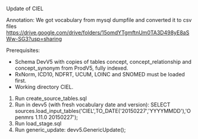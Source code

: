 Update of CIEL

Annotation:
We got vocabulary from mysql dumpfile and converted it to csv files
https://drive.google.com/drive/folders/15omdYTgmftnUm0TA3D498yE8aSWw-SG3?usp=sharing

Prerequisites:
- Schema DevV5 with copies of tables concept, concept_relationship and concept_synonym from ProdV5, fully indexed.
- RxNorm, ICD10, NDFRT, UCUM, LOINC and SNOMED must be loaded first.
- Working directory CIEL.

1. Run create_source_tables.sql
2. Run in devv5 (with fresh vocabulary date and version): SELECT sources.load_input_tables('CIEL',TO_DATE('20150227','YYYYMMDD'),'Openmrs 1.11.0 20150227');
3. Run load_stage.sql
4. Run generic_update: devv5.GenericUpdate();